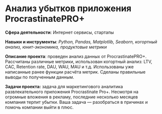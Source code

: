 # Анализ убытков приложения ProcrastinatePRO+

**Сфера деятельности**: Интернет сервисы, стартапы

**Навыки и инструменты**: *Python, Pandas, Matplotlib, Seaborn, когортный анализ, юнит-экономика, продуктовые метрики*

**Описание проекта**: проведен анализ данных от ProcrastinatePRO+.
Рассчитаны различные метрики, использован когортный анализ: LTV, CAC, Retention rate, DAU, WAU, MAU и т.д. Использованы уже написанные ранее функции расчёта метрик. Сделаны правильные выводы по полученным данным.

**Задачи проекта:** задача для маркетингового аналитика развлекательного приложения Procrastinate Pro+. Несмотря на огромные вложения в рекламу, последние несколько месяцев компания терпит убытки. Ваша задача — разобраться в причинах и помочь компании выйти в плюс.

